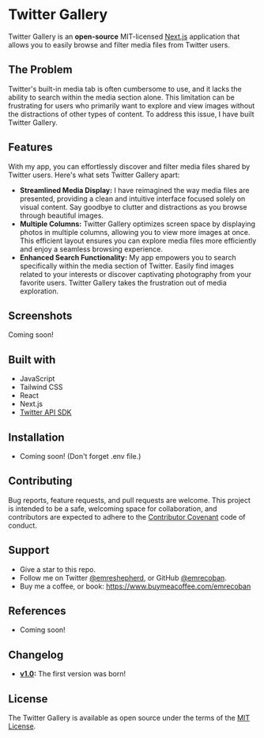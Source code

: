 # Twitter Gallery

Twitter Gallery is an **open-source** MIT-licensed [Next.js](https://github.com/vercel/next.js) application that allows you to easily browse and filter media files from Twitter users.

## The Problem

Twitter's built-in media tab is often cumbersome to use, and it lacks the ability to search within the media section alone. This limitation can be frustrating for users who primarily want to explore and view images without the distractions of other types of content. To address this issue, I have built Twitter Gallery.

## Features

With my app, you can effortlessly discover and filter media files shared by Twitter users. Here's what sets Twitter Gallery apart:

- **Streamlined Media Display:** I have reimagined the way media files are presented, providing a clean and intuitive interface focused solely on visual content. Say goodbye to clutter and distractions as you browse through beautiful images.
- **Multiple Columns:** Twitter Gallery optimizes screen space by displaying photos in multiple columns, allowing you to view more images at once. This efficient layout ensures you can explore media files more efficiently and enjoy a seamless browsing experience.
- **Enhanced Search Functionality:** My app empowers you to search specifically within the media section of Twitter. Easily find images related to your interests or discover captivating photography from your favorite users. Twitter Gallery takes the frustration out of media exploration.

## Screenshots

Coming soon!

## Built with

- JavaScript
- Tailwind CSS
- React
- Next.js
- [Twitter API SDK](https://github.com/twitterdev/twitter-api-typescript-sdk)

## Installation

- Coming soon! (Don't forget .env file.)

## Contributing

Bug reports, feature requests, and pull requests are welcome. This project is intended to be a safe, welcoming space for collaboration, and contributors are expected to adhere to the [Contributor Covenant](https://www.contributor-covenant.org/) code of conduct.

## Support

- Give a star to this repo.
- Follow me on Twitter [@emreshepherd](https://twitter.com/emreshepherd), or GitHub [@emrecoban](https://github.com/emrecoban).
- Buy me a coffee, or book: https://www.buymeacoffee.com/emrecoban

## References

- Coming soon!

## Changelog

- **[v1.0](https://github.com/emrecoban/twitter-gallery/releases/tag/v1.0):** The first version was born!

## License

The Twitter Gallery is available as open source under the terms of the [MIT License](https://github.com/emrecoban/twitter-gallery/blob/main/LICENSE).
